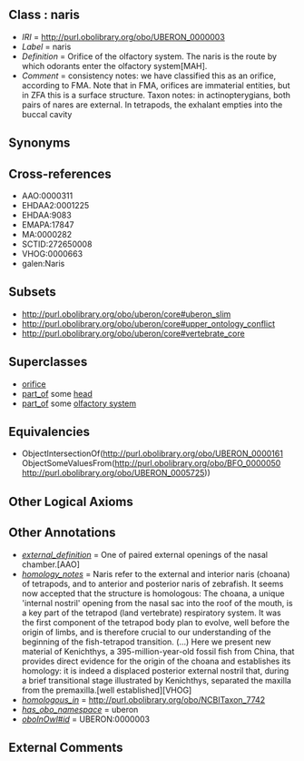 
## Class : naris

 * *IRI* = http://purl.obolibrary.org/obo/UBERON_0000003
 * *Label* = naris
 * *Definition* = Orifice of the olfactory system. The naris is the route by which odorants enter the olfactory system[MAH].
 * *Comment* = consistency notes: we have classified this as an orifice, according to FMA. Note that in FMA, orifices are immaterial entities, but in ZFA this is a surface structure. Taxon notes: in actinopterygians, both pairs of nares are external. In tetrapods, the exhalant empties into the buccal cavity

## Synonyms


## Cross-references

 * AAO:0000311
 * EHDAA2:0001225
 * EHDAA:9083
 * EMAPA:17847
 * MA:0000282
 * SCTID:272650008
 * VHOG:0000663
 * galen:Naris

## Subsets

 * http://purl.obolibrary.org/obo/uberon/core#uberon_slim
 * http://purl.obolibrary.org/obo/uberon/core#upper_ontology_conflict
 * http://purl.obolibrary.org/obo/uberon/core#vertebrate_core

## Superclasses

 * [orifice](../../UBERON/61/UBERON_0000161.md)
 * [part_of](../../BFO/50/BFO_0000050.md) some [head](../../UBERON/33/UBERON_0000033.md)
 * [part_of](../../BFO/50/BFO_0000050.md) some [olfactory system](../../UBERON/25/UBERON_0005725.md)

## Equivalencies

 * ObjectIntersectionOf(<http://purl.obolibrary.org/obo/UBERON_0000161> ObjectSomeValuesFrom(<http://purl.obolibrary.org/obo/BFO_0000050> <http://purl.obolibrary.org/obo/UBERON_0005725>))

## Other Logical Axioms


## Other Annotations

 * *[external_definition](../../UBPROP/01/UBPROP_0000001.md)* = One of paired external openings of the nasal chamber.[AAO]
 * *[homology_notes](../../UBPROP/03/UBPROP_0000003.md)* = Naris refer to the external and interior naris (choana) of tetrapods, and to anterior and posterior naris of zebrafish. It seems now accepted that the structure is homologous: The choana, a unique 'internal nostril' opening from the nasal sac into the roof of the mouth, is a key part of the tetrapod (land vertebrate) respiratory system. It was the first component of the tetrapod body plan to evolve, well before the origin of limbs, and is therefore crucial to our understanding of the beginning of the fish-tetrapod transition.  (...) Here we present new material of Kenichthys, a 395-million-year-old fossil fish from China, that provides direct evidence for the origin of the choana and establishes its homology: it is indeed a displaced posterior external nostril that, during a brief transitional stage illustrated by Kenichthys, separated the maxilla from the premaxilla.[well established][VHOG]
 * *[homologous_in](../../core#homologous/in/core#homologous_in.md)* = http://purl.obolibrary.org/obo/NCBITaxon_7742
 * *[has_obo_namespace](../../ce/oboInOwl#hasOBONamespace.md)* = uberon
 * *[oboInOwl#id](../../id/oboInOwl#id.md)* = UBERON:0000003

## External Comments

